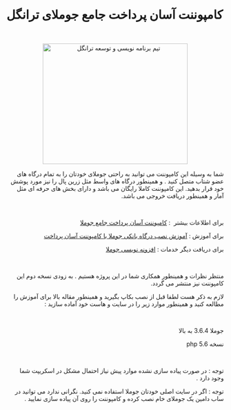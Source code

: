 # کامپوننت آسان پرداخت جامع جوملای ترانگل
<p> </p>
<p style="text-align: center;"><a title="تیم برنامه نویسی و توسعه ترانگل" href="https://trangell.com/fa/" rel="alternate"><img src="https://trangell.com/images/header-blogo.png" alt="تیم برنامه نویسی و توسعه ترانگل" width="336" height="280" /><br /></a></p>
<p dir="rtl" style="text-align: right;">شما به وسیله این کامپوننت می توانید به راحتی جوملای خودتان را به تمام درگاه های عضو شتاب متصل کنید . و همینطور درگاه های واسط مثل زرین پال را نیز مورد پوشش خود قرار بدهید. این کامپوننت کاملا رایگان می باشد و دارای بخش های حرفه ای مثل آمار و همینطور دریافت خروجی می باشد.</p>
<p dir="rtl" style="text-align: right;"> </p>
<p dir="rtl" style="text-align: right;">برای اطلاعات بیشتر  : <a title="کامپوننت آسان پرداخت جامع جوملا" href="https://trangell.com/fa/blog/90-کامپوننت-آسان-پرداخت-جامع-جوملا" rel="alternate">کامپوننت آسان پرداخت جامع جوملا</a></p>
<p dir="rtl" style="text-align: right;">برای آموزش : <a title="آموزش نصب درگاه بانکی جوملا با کامپوننت آسان پرداخت" href="https://trangell.com/fa/blog/91-آموزش-نصب-درگاه-بانکی-جوملا-با-کامپوننت-آسان-پرداخت" rel="alternate">آموزش نصب درگاه بانکی جوملا با کامپوننت آسان پرداخت</a></p>
<p dir="rtl" style="text-align: right;">برای دریافت دیگر خدمات : <a title="افزونه نویسی جوملا" href="https://trangell.com/fa/blog/6-خدمات-افزونه-نویسی" rel="alternate">افزونه نویسی جوملا</a></p>
<p dir="rtl" style="text-align: right;"> </p>
<p dir="rtl" style="text-align: right;">منتظر نظرات و همینطور همکاری شما در این پروژه هستیم . به زودی نسخه دوم این کامپوننت نیز منتشر می گردد. </p>
<p dir="rtl" style="text-align: right;">لازم به ذکر هست لطفا قبل از نصب بکاپ بگیرید و همینطور مقاله بالا برای آموزش را مطالعه کنید و همینطور موارد زیر را در سایت و هاست خود آماده سازید :</p>
<p dir="rtl" style="text-align: right;"> </p>
<p dir="rtl" style="text-align: right;"> جوملا 3.6.4 به بالا</p>
<p dir="rtl" style="text-align: right;">نسخه php 5.6</p>
<p dir="rtl" style="text-align: right;"> </p>
<p dir="rtl" style="text-align: right;">توجه : در صورت پیاده سازی نشده موارد پیش نیاز احتمال مشکل در اسکریپت شما وجود دارد .</p>
<p dir="rtl" style="text-align: right;">توجه : اگر در سایت اصلی خودتان جوملا استفاده نمی کنید. نگرانی ندارد می توانید در ساب دامین یک جوملای خام نصب کرده و کامپوننت را روی آن پیاده سازی نمایید .</p>
